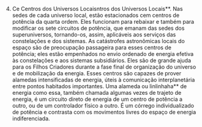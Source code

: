 ﻿4. Ce Centros dos Universos Locaisntros dos Universos Locais**. Nas sedes de cada universo local, estão estacionados cem centros de potência da quarta ordem. Eles funcionam para rebaixar e também para modificar os sete circuitos de potência, que emanam das sedes dos superuniversos, tornando-os, assim, aplicáveis aos serviços das constelações e dos sistemas. As catástrofes astronômicas locais do espaço são de preocupação passageira para esses centros de potência; eles estão empenhados no envio ordenado de energia efetiva às constelações e aos sistemas subsidiários. Eles são de grande ajuda para os Filhos Criadores durante a fase final de organização do universo e de mobilização da energia. Esses centros são capazes de prover alamedas intensificadas de energia, úteis à comunicação interplanetária entre pontos habitados importantes. Uma alameda ou linlinhaha** de energia como essa, também chamada algumas vezes de trajeto de energia, é um circuito direto de energia de um centro de potência a outro, ou de um controlador físico a outro. É um córrego individualizado de potência e contrasta com os movimentos livres do espaço de energia indiferenciada.